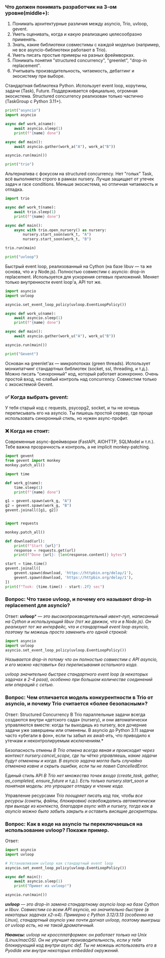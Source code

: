 ### Что должен понимать разработчик на 3-ом уровне(middle+):
1. Понимать архитектурные различия между asyncio, Trio, uvloop, gevent.
2. Уметь оценивать, когда и какую реализацию целесообразно применять.
3. Знать, какие библиотеки совместимы с каждой моделью (например, не все asyncio-библиотеки работают в Trio).
4. Уметь писать простые примеры на разных фреймворках.
5. Понимать понятия "structured concurrency", "greenlet", "drop-in replacement".
6. Учитывать производительность, читаемость, дебаггинг и экосистему при выборе.


Стандартная библиотека Python.
Использует event loop, корутины, задачи (Task), Future.
Поддерживается официально, огромная экосистема.
Structured concurrency реализован только частично (TaskGroup с Python 3.11+).

``` python 3
print("asyncio")
import asyncio

async def work_a(name):
    await asyncio.sleep(1)
    print(f"{name} done")

async def main():
    await asyncio.gather(work_a("A"), work_a("B"))

asyncio.run(main())

print("trio")
```

Альтернатива с фокусом на structured concurrency.
Нет "голых" Task, всё выполняется строго в рамках nursery.
Лучше защищает от утечек задач и race conditions.
Меньше экосистема, но отличная читаемость и отладка.

``` python 3
import trio

async def work_t(name):
    await trio.sleep(1)
    print(f"{name} done")

async def main():
    async with trio.open_nursery() as nursery:
        nursery.start_soon(work_t, "A")
        nursery.start_soon(work_t, "B")

trio.run(main)

print("uvloop")
```

Быстрый event loop, реализованный на Cython (на базе libuv — та же основа, что и у Node.js).
Полностью совместим с asyncio: drop-in replacement.
Используется для ускорения сетевых приложений.
Меняет только внутренности event loop'а, API тот же.

``` python 3
import asyncio
import uvloop

asyncio.set_event_loop_policy(uvloop.EventLoopPolicy())

async def work_u(name):
    await asyncio.sleep(1)
    print(f"{name} done")

async def main():
    await asyncio.gather(work_u("A"), work_u("B"))

asyncio.run(main())

print("Gevent")
```

Основан на greenlet'ах — микропотоках (green threads).
Использует монкипатчинг стандартных библиотек (socket, ssl, threading, и т.д.).
Можно писать "синхронный" код, который работает асинхронно.
Очень простой вход, но слабый контроль над concurrency.
Совместим только с экосистемой Gevent.

### ✅ Когда выбрать gevent:
У тебя старый код с requests, psycopg2, socket, и ты не хочешь переписывать его на asyncio.
Ты пишешь простой сервер, где проще использовать синхронный стиль, но нужен async-профит.
### ❌ Когда не стоит:
Современные async-фреймворки (FastAPI, AIOHTTP, SQLModel и т.п.).
Тебе важна прозрачность и контроль, а не implicit monkey-patching.

``` python 3
import gevent
from gevent import monkey
monkey.patch_all()

import time

def work_g(name):
    time.sleep(1)
    print(f"{name} done")

g1 = gevent.spawn(work_g, "A")
g2 = gevent.spawn(work_g, "B")
gevent.joinall([g1, g2])


import requests

monkey.patch_all()

def download(url):
    print(f"Start {url}")
    response = requests.get(url)
    print(f"Done {url}: {len(response.content)} bytes")

start = time.time()
gevent.joinall([
    gevent.spawn(download, 'https://httpbin.org/delay/1'),
    gevent.spawn(download, 'https://httpbin.org/delay/1'),
])
print(f"Took: {time.time() - start:.2f} sec")
```


### Вопрос: Что такое uvloop, и почему его называют drop-in replacement для asyncio?

Ответ:
**uvloop*** — *это высокопроизводительный ивент-луп, написанный на Cython 
и использующий libuv (тот же движок, что и в Node.js). Он реализует тот же интерфейс, 
что и стандартный event loop asyncio, поэтому ты можешь просто заменить его одной строкой:*

``` python
import asyncio
import uvloop
asyncio.set_event_loop_policy(uvloop.EventLoopPolicy())
```
*Называется drop-in потому что он полностью совместим с API asyncio, 
и его можно «вставить» без переписывания остального кода.*

*uvloop значительно быстрее стандартного event loop (в некоторых задачах в 2-4 раза), 
особенно при большом количестве соединений или операций с сетью.*

### Вопрос: Чем отличается модель конкурентности в Trio от asyncio, и почему Trio считается «более безопасным»?

Ответ:
Structured Concurrency
В Trio параллельные задачи всегда создаются внутри «детского сада» (nursery), 
и они автоматически управляются вместе: когда ты выходишь из nursery, все дочерние задачи уже завершены или отменены. 
В asyncio до Python 3.11 задачи часто «убегали в фон», 
если ты забыл их await-ить, что приводило к утечкам и неконтролируемым исключениям.*

Безопасность отмены
*В Trio отмена всегда явная и происходит через контекст nursery.cancel_scope, где ты чётко управляешь, 
какие задачи будут отменены и когда. В asyncio задача могла быть случайно отменена извне и скрыть ошибки, 
если ты не ловил CancelledError.*

Единый стиль API
*В Trio нет множества точек входа 
(create_task, gather, as_completed, ensure_future и т.д.). 
Есть только nursery.start_soon и понятная модель: это упрощает отладку и чтение кода.*

Управление ресурсами
*Trio поощряет пиcать код так, чтобы все ресурсы (сокеты, файлы, блокировки) 
освобождались автоматически при выходе из контекста, благодаря async with и nursery, 
тогда как в asyncio можно было забыть закрыть и оставить висящие дескрипторы.*

### Вопрос: Как в коде на asyncio ты переключаешься на использование uvloop? Покажи пример.

Ответ:

```python
import asyncio
import uvloop

# Устанавливаем uvloop как стандартный event loop
asyncio.set_event_loop_policy(uvloop.EventLoopPolicy())

async def main():
    await asyncio.sleep(1)
    print("Привет из uvloop!")

asyncio.run(main())
```

***uvloop*** — *это drop-in замена стандартному asyncio loop на базе Cython и libuv.
Совместим со всем API asyncio, но значительно быстрее (в некоторых задачах x2–x4).
Примерно с Python 3.12/3.13 (особенно на Linux), 
стандартный asyncio уже почти догнал uvloop, 
поэтому выигрыш от uvloop есть, но не такой драматичный.*

***Нюансы:***
*uvloop не кроссплатформен: он работает только на Unix (Linux/macOS).
Он не улучшит производительность, если у тебя блокирующий код внутри async def.
Ты не можешь использовать его в Pyodide или внутри некоторых embedded окружений.*

